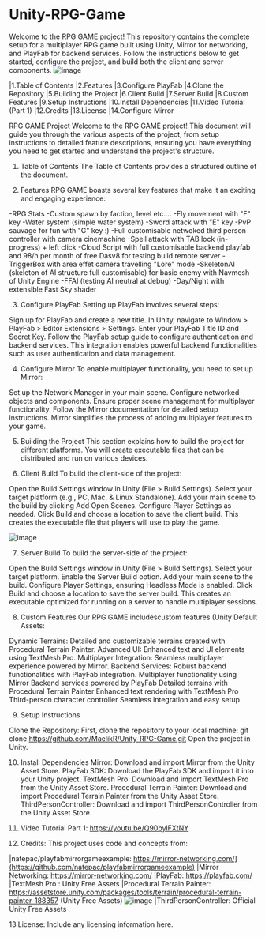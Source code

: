 # Unity-RPG-Game
Welcome to the RPG GAME project! This repository contains the complete setup for a multiplayer RPG game built using Unity, Mirror for networking, and PlayFab for backend services. Follow the instructions below to get started, configure the project, and build both the client and server components.
![image](https://github.com/user-attachments/assets/1361b09d-49da-45a5-8cbe-b87d7a4f4b2f)


|1.Table of Contents
|2.Features
|3.Configure PlayFab
|4.Clone the Repository
|5.Building the Project
|6.Client Build
|7.Server Build
|8.Custom Features
|9.Setup Instructions
|10.Install Dependencies
|11.Video Tutorial (Part 1)
|12.Credits
|13.License
|14.Configure Mirror


RPG GAME Project
Welcome to the RPG GAME project! This document will guide you through the various aspects of the project, from setup instructions to detailed feature descriptions, ensuring you have everything you need to get started and understand the project's structure.

1. Table of Contents
The Table of Contents provides a structured outline of the document.

2. Features
RPG GAME boasts several key features that make it an exciting and engaging experience:

-RPG Stats
-Custom spawn by faction, level etc....
-Fly movement with "F" key
-Water system (simple water system)
-Sword attack with "E" key
-PvP sauvage for fun with "G" key :)
-Full customisable netwoked third person controller with camera cinemachine
-Spell attack with TAB lock (in-progress) + left click
-Cloud Script with full customisable backend playfab and 98/h per month of free Dasv8 for testing build remote server
-TriggerBox with area effet camera travelling "Lore" mode
-SkeletonAI (skeleton of AI structure full customisable) for basic enemy with Navmesh of Unity Engine
-FFAI (testing AI neutral at debug)
-Day/Night with extensible Fast Sky shader

3. Configure PlayFab
Setting up PlayFab involves several steps:

Sign up for PlayFab and create a new title.
In Unity, navigate to Window > PlayFab > Editor Extensions > Settings.
Enter your PlayFab Title ID and Secret Key.
Follow the PlayFab setup guide to configure authentication and backend services.
This integration enables powerful backend functionalities such as user authentication and data management.

4. Configure Mirror
To enable multiplayer functionality, you need to set up Mirror:

Set up the Network Manager in your main scene.
Configure networked objects and components.
Ensure proper scene management for multiplayer functionality.
Follow the Mirror documentation for detailed setup instructions.
Mirror simplifies the process of adding multiplayer features to your game.

5. Building the Project
This section explains how to build the project for different platforms. You will create executable files that can be distributed and run on various devices.

6. Client Build
To build the client-side of the project:

Open the Build Settings window in Unity (File > Build Settings).
Select your target platform (e.g., PC, Mac, & Linux Standalone).
Add your main scene to the build by clicking Add Open Scenes.
Configure Player Settings as needed.
Click Build and choose a location to save the client build.
This creates the executable file that players will use to play the game.

![image](https://github.com/user-attachments/assets/f7c6cc52-553a-4b41-aae0-6501bfbb1266)

7. Server Build
To build the server-side of the project:

Open the Build Settings window in Unity (File > Build Settings).
Select your target platform.
Enable the Server Build option.
Add your main scene to the build.
Configure Player Settings, ensuring Headless Mode is enabled.
Click Build and choose a location to save the server build.
This creates an executable optimized for running on a server to handle multiplayer sessions.

8. Custom Features
Our RPG GAME includescustom features (Unity Default Assets:

Dynamic Terrains: Detailed and customizable terrains created with Procedural Terrain Painter.
Advanced UI: Enhanced text and UI elements using TextMesh Pro.
Multiplayer Integration: Seamless multiplayer experience powered by Mirror.
Backend Services: Robust backend functionalities with PlayFab integration.
Multiplayer functionality using Mirror
Backend services powered by PlayFab
Detailed terrains with Procedural Terrain Painter
Enhanced text rendering with TextMesh Pro
Third-person character controller
Seamless integration and easy setup.

9. Setup Instructions

Clone the Repository:
First, clone the repository to your local machine:
git clone https://github.com/MaelikR/Unity-RPG-Game.git
Open the project in Unity.

10. Install Dependencies
Mirror:
Download and import Mirror from the Unity Asset Store.
PlayFab SDK:
Download the PlayFab SDK and import it into your Unity project.
TextMesh Pro:
Download and import TextMesh Pro from the Unity Asset Store.
Procedural Terrain Painter:
Download and import Procedural Terrain Painter from the Unity Asset Store.
ThirdPersonController:
Download and import ThirdPersonController from the Unity Asset Store.

11. Video Tutorial Part 1: https://youtu.be/Q90bylFXtNY

12. Credits:
This project uses code and concepts from:

|natepac/playfabmirrorgameexample: https://mirror-networking.com/](https://github.com/natepac/playfabmirrorgameexample)
|Mirror Networking: https://mirror-networking.com/
|PlayFab: https://playfab.com/
|TextMesh Pro : Unity Free Assets
|Procedural Terrain Painter: https://assetstore.unity.com/packages/tools/terrain/procedural-terrain-painter-188357 (Unity Free Assets)
![image](https://github.com/user-attachments/assets/20232a05-7ea8-4ec8-9240-81c4bbead7c1)
|ThirdPersonController: Official Unity Free Assets

13.License:
Include any licensing information here.

